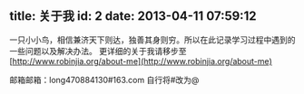 title: 关于我
id: 2
date: 2013-04-11 07:59:12
---

一只小小鸟，相信兼济天下则达，独善其身则穷。所以在此记录学习过程中遇到的一些问题以及解决办法。
更详细的关于我请移步至[http://www.robinjia.org/about-me](http://www.robinjia.org/about-me)

邮箱邮箱：long470884130#163.com 自行将#改为@
